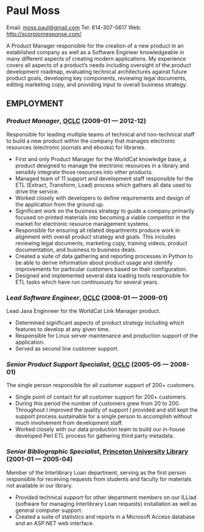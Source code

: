 Paul Moss
============
Email: moss.paul@gmail.com
Tel: 614-307-0617
Web: http://scorpionresponse.com/

A Product Manager responsible for the creation of a new product in an established company as well as a Software Engineer knowledgeable in many different aspects of creating modern applications. My experience covers all aspects of a product’s needs including oversight of the product development roadmap, evaluating technical architectures against future product goals, developing key components, reviewing legal documents, editing marketing copy, and providing input to overall business strategy.


## EMPLOYMENT

### *Product Manager*, [OCLC](http://oclc.org/) (2009-01 — 2012-12)

Responsible for leading multiple teams of technical and non-technical staff to build a new product within the company that manages electronic resources (electronic journals and ebooks) for libraries.
  - First and only Product Manager for the WorldCat knowledge base, a product designed to manage the electronic resources in a library and sensibly integrate those resources into other products.
  - Managed team of 11 support and development staff responsible for the ETL (Extract, Transform, Load) process which gathers all data used to drive the service.
  - Worked closely with developers to define requirements and design of the application from the ground up.
  - Significant work on the business strategy to guide a company primarily focused on printed materials into becoming a viable competitor in the market for electronic resource management systems.
  - Responsible for ensuring all related departments produce work in alignment with overall product strategy and goals. This includes reviewing legal documents, marketing copy, training videos, product documentation, and business to business deals.
  - Created a suite of data gathering and reporting processes in Python to be able to derive information about product usage and identify improvements for particular customers based on their configuration.
  - Designed and implemented several data loading tools responsible for ETL tasks which have run continuously for several years.

### *Lead Software Engineer*, [OCLC](http://oclc.org/) (2008-01 — 2009-01)

Lead Java Enginneer for the WorldCat Link Manager product.
  - Determined significant aspects of product strategy including which features to develop at any given time.
  - Responsible for Linux server maintenance and production support of the application.
  - Served as second line customer support.

### *Senior Product Support Specialist*, [OCLC](http://oclc.org/) (2005-05 — 2008-01)

The single person responsible for all customer support of 200+ customers.
  - Single point of contact for all customer support for 200+ customers.
  - During this period the number of customers grew from 20 to 200. Throughout I improved the quality of support I provided and still kept the support process sustainable for a single person to accomplish without much involvement from development staff.
  - Worked closely with our data production team to build our in-house developed Perl ETL process for gathering third party metadata.

### *Senior Bibliographic Specialist*, [Princeton University Library](http://library.princeton.edu/) (2001-01 — 2005-04)

Member of the Interlibrary Loan department, serving as the first person responsible for receiving requests from students and faculty for materials not available in our library.
  - Provided technical support for other department members on our ILLiad (software for managing Interlibrary Loan requests) installation as well as general computer support.
  - Created a suite of statistics and reports in a Microsoft Access database and an ASP.NET web interface.













